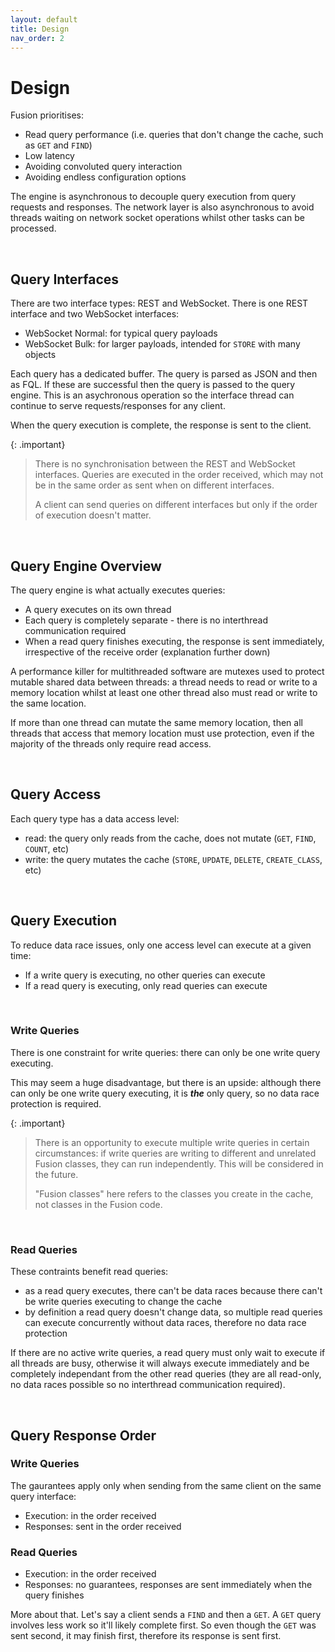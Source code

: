 ```yaml
---
layout: default
title: Design
nav_order: 2
---
```


# Design

Fusion prioritises:

- Read query performance (i.e. queries that don't change the cache, such as `GET` and `FIND`)
- Low latency
- Avoiding convoluted query interaction
- Avoiding endless configuration options



The engine is asynchronous to decouple query execution from query requests and responses. The network layer is also asynchronous to avoid threads waiting on network socket operations whilst other tasks can be processed.

<br/>


## Query Interfaces
There are two interface types: REST and WebSocket. There is one REST interface and two WebSocket interfaces:

- WebSocket Normal: for typical query payloads
- WebSocket Bulk: for larger payloads, intended for `STORE` with many objects

Each query has a dedicated buffer. The query is parsed as JSON and then as FQL. If these are successful then the query is passed to the query engine. This is an asychronous operation so the interface thread can continue to serve requests/responses for any client.

When the query execution is complete, the response is sent to the client.

{: .important}
> There is no synchronisation between the REST and WebSocket interfaces. Queries are executed in the order received, which may not be in the same order as sent when on different interfaces.
>
> A client can send queries on different interfaces but only if the order of execution doesn't matter.

<br/>


## Query Engine Overview
The query engine is what actually executes queries:

- A query executes on its own thread
- Each query is completely separate - there is no interthread communication required
- When a read query finishes executing, the response is sent immediately, irrespective of the receive order (explanation further down)

A performance killer for multithreaded software are mutexes used to protect mutable shared data between threads: a thread needs to read or write to a memory location whilst at least one other thread also must read or write to the same location.

If more than one thread can mutate the same memory location, then all threads that access that memory location must use protection, even if the majority of the threads only require read access.


<br/>

## Query Access

Each query type has a data access level:

- read: the query only reads from the cache, does not mutate (`GET`, `FIND`, `COUNT`, etc)
- write: the query mutates the cache (`STORE`, `UPDATE`, `DELETE`, `CREATE_CLASS`, etc)


<br/>

## Query Execution
To reduce data race issues, only one access level can execute at a given time:

- If a write query is executing, no other queries can execute
- If a read query is executing, only read queries can execute


<br/>

### Write Queries

There is one constraint for write queries: there can only be one write query executing.

This may seem a huge disadvantage, but there is an upside: although there can only be one write query executing, it is _**the**_ only query, so no data race protection is required. 



{: .important}
> There is an opportunity to execute multiple write queries in certain circumstances: if write queries are writing to different and unrelated Fusion classes, they can run independently. This will be considered in the future.
>
>"Fusion classes" here refers to the classes you create in the cache, not classes in the Fusion code.


<br/>

### Read Queries

These contraints benefit read queries:
- as a read query executes, there can't be data races because there can't be write queries executing to change the cache
- by definition a read query doesn't change data, so multiple read queries can execute concurrently without data races, therefore no data race protection

If there are no active write queries, a read query must only wait to execute if all threads are busy, otherwise it will always execute immediately and be completely independant from the other read queries (they are all read-only, no data races possible so no interthread communication required).


<br/>

## Query Response Order


### Write Queries
The gaurantees apply only when sending from the same client on the same query interface:

- Execution: in the order received
- Responses: sent in the order received

### Read Queries

- Execution: in the order received
- Responses: no guarantees, responses are sent immediately when the query finishes

More about that. Let's say a client sends a `FIND` and then a `GET`. A `GET` query involves less work so it'll likely complete first. So even though the `GET` was sent second, it may finish first, therefore its response is sent first.



